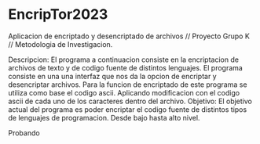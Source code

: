 # EncripTor2023
Aplicacion de encriptado y desencriptado de archivos // Proyecto Grupo K // Metodologia de Investigacion.

Descripcion: El programa a continuacion consiste en la encriptacion de archivos de texto y de codigo fuente de distintos lenguajes. El programa consiste en una una interfaz que nos da la opcion de encriptar y desencriptar archivos.
Para la funcion de encriptado de este programa se utiliza como base el codigo ascii. Aplicando modificacion con el codigo ascii de cada uno de los caracteres dentro del archivo.
Objetivo: El objetivo actual del programa es poder encriptar el codigo fuente de distintos tipos de lenguajes de programacion. Desde bajo hasta alto nivel.

Probando
